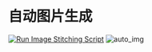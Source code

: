 # 自动图片生成
[![Run Image Stitching Script](https://github.com/autumn-DL/SpeechSynthesisMeMe/actions/workflows/pack_img.yaml/badge.svg)](https://github.com/autumn-DL/SpeechSynthesisMeMe/actions/workflows/pack_img.yaml)
![auto_img](https://autumn-DL.github.io/SpeechSynthesisMeMe/auto_img_zh_cn.png)
